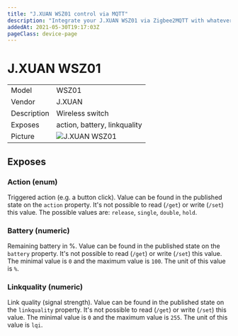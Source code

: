 ```yaml
---
title: "J.XUAN WSZ01 control via MQTT"
description: "Integrate your J.XUAN WSZ01 via Zigbee2MQTT with whatever smart home infrastructure you are using without the vendors bridge or gateway."
addedAt: 2021-05-30T19:17:03Z
pageClass: device-page
---
```


<!-- !!!! -->
<!-- ATTENTION: This file is auto-generated through docgen! -->
<!-- You can only edit the "## Notes"-Section till next h1 (#) or h2 heading (##). -->
<!-- Do NOT use h1 or h2 heading within "## Notes"-Section. -->
<!-- !!!! -->

# J.XUAN WSZ01

|     |     |
|-----|-----|
| Model | WSZ01  |
| Vendor  | J.XUAN  |
| Description | Wireless switch |
| Exposes | action, battery, linkquality |
| Picture | ![J.XUAN WSZ01](https://psi-4ward.github.io/zigbee2mqtt.io/images/devices/WSZ01.jpg) |


<!-- Notes BEGIN: You can edit here. Add "## Notes" headline if not already present. -->



<!-- Notes END: Do not edit below this line -->


## Exposes

### Action (enum)
Triggered action (e.g. a button click).
Value can be found in the published state on the `action` property.
It's not possible to read (`/get`) or write (`/set`) this value.
The possible values are: `release`, `single`, `double`, `hold`.

### Battery (numeric)
Remaining battery in %.
Value can be found in the published state on the `battery` property.
It's not possible to read (`/get`) or write (`/set`) this value.
The minimal value is `0` and the maximum value is `100`.
The unit of this value is `%`.

### Linkquality (numeric)
Link quality (signal strength).
Value can be found in the published state on the `linkquality` property.
It's not possible to read (`/get`) or write (`/set`) this value.
The minimal value is `0` and the maximum value is `255`.
The unit of this value is `lqi`.


